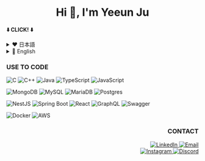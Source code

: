 <h1 align="center">Hi 👋, I'm Yeeun Ju</h1>

<div align="left">

<b>⬇️ CLICK! ⬇️</b>
<details>
  <summary>❤️ 日本語</summary>
<h3>サイドプロジェクト</h3>
  
🪞 [RE:MIGAKI](https://github.com/SCIT-47-3) - 韓国人学生が日本語を学び、日本の面接を練習できるウェブサービス（25.08〜25.10・2ヶ月）

💳 [「Conference Unconference」決済システム](https://github.com/realworldpudding/puddingcamp-conferences) - カンファレンス参加のためのオンラインチケット決済サービス（24.08〜24.09・5週間）

🔭 [42Stat](https://github.com/42Statistics/42Stat-Backend) - 42学校の学習統計プラットフォーム（23.04〜23.08・5ヶ月）

🛰️ [24HANE](https://github.com/innovationacademy-kr/24hane-backend) - 42学校の入退室記録管理サイト（23.02〜23.03・2ヶ月）

<h3>経歴</h3>

🇯🇵 [DSA-SCIT 47期](https://datasa.net/course/main)（25.04〜25.11・8ヶ月）<br>
韓国貿易協会とデータサイエンスアカデミーが共同運営する「SMART Cloud IT Master」プログラム。<br>
主な学習内容：  
- IT（Java、Spring、JavaScript、HTML、CSS、チーム開発）  
- 日本語（会話、ビジネスコミュニケーション）

🎓 単位銀行制 — 情報通信工学学士（21.01〜25.02・4年）<br>

👩‍🏫 建国大学 Codyssey — 技術メンター（24.05〜24.07・3ヶ月）<br>
Java／Pythonの指導およびプロジェクトガイダンスを担当。

👩‍🏫 42Seoul — 技術メンター（23.05〜23.12・8ヶ月）<br>
CS分野のQ&A、コードレビュー、学習サポートを実施。

🌌 [42Seoul 3期](https://42seoul.kr/seoul42/main/view)（20.12〜22.11・2年）<br>
フランス発のÉcole 42モデルに基づくソフトウェアエンジニアリングブートキャンプ。<br>
教授・教材・授業料が存在せず、自己主導型・プロジェクトベース・ピアレビューにより実践的なコーディング力を育成。<br>
主なスキル：  
- 創造的かつ論理的な問題解決思考  
- チームワークとコミュニケーション能力（共同開発を通じて）  
- 学習内容：[42cursus](https://github.com/niamu01/42cursus)

</details>
<details>
  <summary>🧡 English</summary>
### SIDE PROJECT
🪞 [RE:MIGAKI](https://github.com/SCIT-47-3) - A web platform helping Korean students to study Japanese and practice Japanese interviews (25.08 - 25.10, 2 months)

💳 [「Conference Unconference」 Payment System](https://github.com/realworldpudding/puddingcamp-conferences) - An online ticket payment service for conference participation (24.08 - 24.09, 5 weeks)

🔭 [42Stat](https://github.com/42Statistics/42Stat-Backend) - A learning statistics platform for 42 school (23.04 - 23.08, 5 months)

🛰️ [24HANE](https://github.com/innovationacademy-kr/24hane-backend) - 42 school check-in/out tracking site (23.02 - 23.03, 2 months)

### JOURNEY
🇯🇵 [DSA-SCIT 47期](https://datasa.net/course/main) (25.04 - 25.11, 8 months)<br>
The SMART Cloud IT Master program, operated by the Korea International Trade Association and Data Science Academy. <br>
key skills: 
- IT (Java, Spring, JavaScript, HTML, CSS, team project)
- Japanese language (conversation, business communication)

🎓 Academic Credit Bank — B.S. in Information & Communication Engineering — (21.01 – 25.02, 4 years) <br>
Bachelor’s degree completed via Accredited Credit Bank System.

👩‍🏫 Technical Mentor, Konkuk Univ. Codyssey — (24.05 – 24.07, 3 months) <br>
Java/Python instruction, project guidance.

👩‍🏫 Technical Mentor, 42Seoul — (23.05 – 23.12, 8 months) <br>
CS Q&A, code reviews, learner support.

🌌 [42Seoul 3期](https://42seoul.kr/seoul42/main/view) (20.12 - 22.11, 2 years) <br>
A software engineering bootcamp founded on the model of École 42﻿, originally established in Paris in 2013. <br>
It has no professors, textbooks, or tuition fees. <br>
focuses on self-directed, project-based learning and peer evaluation to build practical coding and problem-solving skills. <br>
key skills: 
- Creative and analytical thinking for effective problem-solving
- Teamwork and communication through peer collaboration and project work
- What I learn: [42cursus](https://github.com/niamu01/42cursus)

</div>
</details>
<div align="left">

### USE TO CODE

![C](https://img.shields.io/badge/c-%2300599C.svg?style=for-the-badge&logo=c&logoColor=white)
![C++](https://img.shields.io/badge/c++-%2300599C.svg?style=for-the-badge&logo=c%2B%2B&logoColor=white)
![Java](https://img.shields.io/badge/Java-ED8B00?style=for-the-badge&logo=coffeescript&logoColor=white)
![TypeScript](https://img.shields.io/badge/typescript-%23007ACC.svg?style=for-the-badge&logo=typescript&logoColor=white)
![JavaScript](https://img.shields.io/badge/javascript-%23323330.svg?style=for-the-badge&logo=javascript&logoColor=%23F7DF1E)

![MongoDB](https://img.shields.io/badge/MongoDB-4EA94B?style=for-the-badge&logo=mongodb&logoColor=white)
![MySQL](https://img.shields.io/badge/mysql-%2300f.svg?style=for-the-badge&logo=mysql&logoColor=white)
![MariaDB](https://img.shields.io/badge/MariaDB-003545?style=for-the-badge&logo=mariadb&logoColor=white)
![Postgres](https://img.shields.io/badge/postgres-%23316192.svg?style=for-the-badge&logo=postgresql&logoColor=white)
<!--![Redis](https://img.shields.io/badge/redis-%23DD0031.svg?style=for-the-badge&logo=redis&logoColor=white)-->

![NestJS](https://img.shields.io/badge/nestjs-%23E0234E.svg?style=for-the-badge&logo=nestjs&logoColor=white)
![Spring Boot](https://img.shields.io/badge/springboot-%236DB33F.svg?style=for-the-badge&logo=springboot&logoColor=white)
![React](https://img.shields.io/badge/react-%2361DAFB.svg?style=for-the-badge&logo=react&logoColor=white)
![GraphQL](https://img.shields.io/badge/-GraphQL-E10098?style=for-the-badge&logo=graphql&logoColor=white)
![Swagger](https://img.shields.io/badge/-Swagger-%23Clojure?style=for-the-badge&logo=swagger&logoColor=white)
<!--![Jest](https://img.shields.io/badge/-jest-%23C21325?style=for-the-badge&logo=jest&logoColor=white)-->

![Docker](https://img.shields.io/badge/docker-%230db7ed.svg?style=for-the-badge&logo=docker&logoColor=white)
![AWS](https://img.shields.io/badge/AWS-%23FF9900.svg?style=for-the-badge&logo=amazon-aws&logoColor=white)

</div>

<div align="right">

### CONTACT

<a href="https://linkedin.com/in/yeeunju">
  <img src="https://img.shields.io/badge/LinkedIn-0077B5?style=for-the-badge&logo=linkedin&logoColor=white" alt="LinkedIn"/>
</a>
  <a href="mailto:niamu01@gmail.com">
  <img src="https://img.shields.io/badge/Gmail-d14836?style=for-the-badge&logo=Gmail&logoColor=white" alt="Email"/>
</a>
<br>
<a href="https://instagram.com/jye_0121">
  <img src="https://img.shields.io/badge/Instagram-fe4164?style=for-the-badge&logo=instagram&logoColor=white" alt="Instagram"/>
</a>
<a href="https://discordapp.com/users/637627802220363777">
  <img src="https://img.shields.io/badge/Discord-5865F2?style=for-the-badge&logo=discord&logoColor=white" alt="Discord"/>
</a>

</div>


<!-- icon want to use
![Nodejs](https://img.shields.io/badge/Nodejs-3C873A?style=for-the-badge&labelColor=black&logo=node.js&logoColor=3C873A)
![LeetCode](https://img.shields.io/badge/LeetCode-000000?style=for-the-badge&logo=LeetCode&logoColor=#d16c06)
![Coursera](https://img.shields.io/badge/Coursera-%230056D2.svg?style=for-the-badge&logo=Coursera&logoColor=white)
![Cloudflare](https://img.shields.io/badge/Cloudflare-F38020?style=for-the-badge&logo=Cloudflare&logoColor=white)
![Python](https://img.shields.io/badge/python-3670A0?style=for-the-badge&logo=python&logoColor=ffdd54)
![Alpine Linux](https://img.shields.io/badge/Alpine_Linux-%230D597F.svg?style=for-the-badge&logo=alpine-linux&logoColor=white)
![Debian](https://img.shields.io/badge/Debian-D70A53?style=for-the-badge&logo=debian&logoColor=white)
![Linux](https://img.shields.io/badge/Linux-FCC624?style=for-the-badge&logo=linux&logoColor=black)
![Ubuntu](https://img.shields.io/badge/Ubuntu-E95420?style=for-the-badge&logo=ubuntu&logoColor=white)
![Arduino](https://img.shields.io/badge/-Arduino-00979D?style=for-the-badge&logo=Arduino&logoColor=white)
![ESLint](https://img.shields.io/badge/ESLint-4B3263?style=for-the-badge&logo=eslint&logoColor=white)
![ElasticSearch](https://img.shields.io/badge/-ElasticSearch-005571?style=for-the-badge&logo=elasticsearch)
![Figma](https://img.shields.io/badge/figma-%23F24E1E.svg?style=for-the-badge&logo=figma&logoColor=white)
![Nginx](https://img.shields.io/badge/nginx-%23009639.svg?style=for-the-badge&logo=nginx&logoColor=white)
![Selenium](https://img.shields.io/badge/-selenium-%43B02A?style=for-the-badge&logo=selenium&logoColor=white)
-->

<!--
![Top Lang](https://github-readme-stats-one-bice.vercel.app/api/top-langs/?username=niamu01&langs_count=6&layout=compact&role=OWNER,ORGANIZATION_MEMBER,COLLABORATOR)
-->

<!--
reference
hits badge: https://hits.seeyoufarm.com/
badge with icon: https://github.com/Ileriayo/markdown-badges
simple badge: https://gist.github.com/ctrlaltdev/c0497bff497d29d119b6254e97d79b53

https://rahuldkjain.github.io/gh-profile-readme-generator/
https://github.com/anuraghazra/github-readme-stats

table generator: https://tabletag.net/
-->
